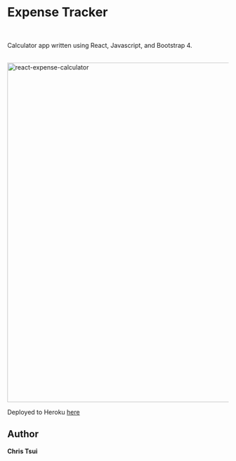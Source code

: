 # Expense Tracker

<br>

Calculator app written using React, Javascript, and Bootstrap 4.

<br>
<img width="773" alt="react-expense-calculator" src="https://user-images.githubusercontent.com/69225081/92258478-c6b77c80-ee8b-11ea-86f6-08f0bbb1abdf.PNG">


Deployed to Heroku [here](https://react-expense-tracker.herokuapp.com/)

## Author
**Chris Tsui**

